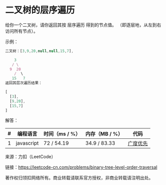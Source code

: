 # 二叉树的层序遍历

给你一个二叉树，请你返回其按 层序遍历 得到的节点值。 （即逐层地，从左到右访问所有节点）。

示例：

``` javascript
二叉树：[3,9,20,null,null,15,7],

    3
   / \
  9  20
    /  \
   15   7
返回其层次遍历结果：

[
  [3],
  [9,20],
  [15,7]
]
```

解答：

**#**|**编程语言**|**时间（ms / %）**|**内存（MB / %）**|**代码**
--|--|--|--|--
1|javascript|72 / 54.19|34.9 / 83.33|[广度优先](./javascript/ac_v1.js)

来源：力扣（LeetCode）

链接：https://leetcode-cn.com/problems/binary-tree-level-order-traversal

著作权归领扣网络所有。商业转载请联系官方授权，非商业转载请注明出处。
